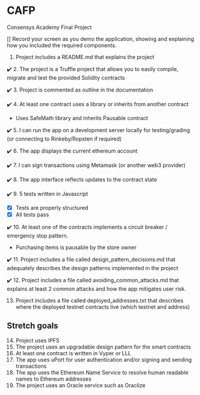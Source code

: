 # CAFP

Consensys Academy Final Project

[] Record your screen as you demo the application, showing and explaining how you included the required components.

1. Project includes a README.md that explains the project

✔️ 2. The project is a Truffle project that allows you to easily compile, migrate and test the provided Solidity contracts

✔️ 3. Project is commented as outline in the documentation

✔️ 4. At least one contract uses a library or inherits from another contract

- Uses SafeMath library and inherits Pausable contract

✔️ 5. I can run the app on a development server locally for testing/grading (or connecting to Rinkeby/Ropsten if required)

✔️ 6. The app displays the current ethereum account

✔️ 7. I can sign transactions using Metamask (or another web3 provider)

✔️ 8. The app interface reflects updates to the contract state

✔️ 9. 5 tests written in Javascript

- [x] Tests are properly structured
- [x] All tests pass

✔️ 10. At least one of the contracts implements a circuit breaker / emergency stop pattern.

- Purchasing items is pausable by the store owner

✔️ 11. Project includes a file called design_pattern_decisions.md that adequately describes the design patterns implemented in the project

✔️ 12. Project includes a file called avoiding_common_attacks.md that explains at least 2 common attacks and how the app mitigates user risk.

13. Project includes a file called deployed_addresses.txt that describes where the deployed testnet contracts live (which testnet and address)

## Stretch goals

14. Project uses IPFS
15. The project uses an upgradable design pattern for the smart contracts
16. At least one contract is written in Vyper or LLL
17. The app uses uPort for user authentication and/or signing and sending transactions
18. The app uses the Ethereum Name Service to resolve human readable names to Ethereum addresses
19. The project uses an Oracle service such as Oraclize
